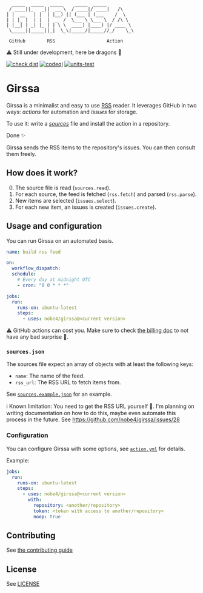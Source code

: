 ```
  _____  _____  _____    _____  _____
 / ____||_   _||  __ \  / ____|/ ____|   /\
| |  __   | |  | |__) || (___ | (___    /  \
| | |_ |  | |  |  _  /  \___ \ \___ \  / /\ \
| |__| | _| |_ | | \ \  ____) |____) |/ ____ \
 \_____||_____||_|  \_\|_____/|_____//_/    \_\

 GitHub        RSS                   Action

```

:warning: Still under development, here be dragons :dragon:

[![check dist](https://github.com/nobe4/girssa/actions/workflows/check-dist.yml/badge.svg)](https://github.com/nobe4/girssa/actions/workflows/check-dist.yml)
[![codeql](https://github.com/nobe4/girssa/actions/workflows/codeql-analysis.yml/badge.svg)](https://github.com/nobe4/girssa/actions/workflows/codeql-analysis.yml)
[![units-test](https://github.com/nobe4/girssa/actions/workflows/test.yml/badge.svg)](https://github.com/nobe4/girssa/actions/workflows/test.yml)

# Girssa

Girssa is a minimalist and easy to use [RSS](https://en.wikipedia.org/wiki/RSS) reader.
It leverages GitHub in two ways: *actions* for automation and *issues* for storage.

To use it: write a [_sources_](./sources.example.json) file and install the action in a repository.

Done :sparkles:

Girssa sends the RSS items to the repository's issues. You can then consult them freely.

## How does it work?

0. The source file is read (`sources.read`).
0. For each source, the feed is fetched (`rss.fetch`) and parsed (`rss.parse`).
0. New items are selected (`issues.select`).
0. For each new item, an issues is created (`issues.create`).

## Usage and configuration

You can run Girssa on an automated basis.

```yaml
name: build rss feed

on:
  workflow_dispatch:
  schedule:
    # Every day at midnight UTC
    - cron: "0 0 * * *"

jobs:
  run:
    runs-on: ubuntu-latest
    steps:
      - uses: nobe4/girssa@<current version>
```

:warning: GitHub actions can cost you. Make sure to check [the billing doc](https://docs.github.com/en/actions/learn-github-actions/usage-limits-billing-and-administration) to not have any bad surprise :money_with_wings:.

### `sources.json`

The sources file expect an array of objects with at least the following keys:
- `name`: The name of the feed.
- `rss_url`: The RSS URL to fetch items from.

See [`sources.example.json`](./sources.example.json) for an example.

:information_source: Known limitation: You need to get the RSS URL yourself :grimacing:.
I'm planning on writing documentation on how to do this, maybe even automate this process in the future.
See https://github.com/nobe4/girssa/issues/28

### Configuration

You can configure Girssa with some options, see [`action.yml`](./action.yml) for details.

Example:

```yaml
jobs:
  run:
    runs-on: ubuntu-latest
    steps:
      - uses: nobe4/girssa@<current version>
        with:
          repository: <another/repository>
          token: <token with access to another/repository>
          noop: true
```

## Contributing

See [the contributing guide](./CONTRIBUTING.mg)

## License

See [LICENSE](./LICENSE)


